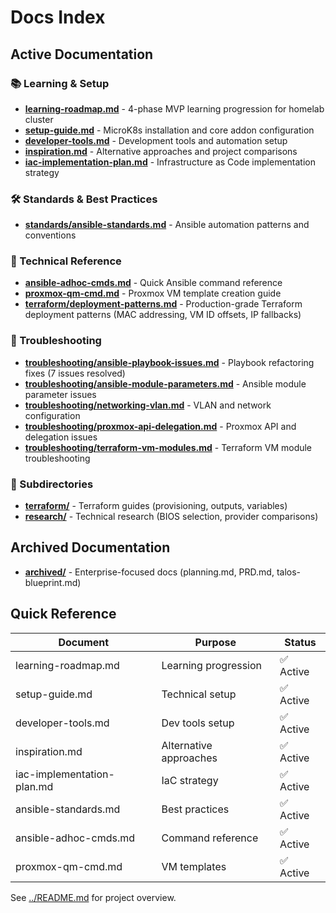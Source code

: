 # Docs Index

## Active Documentation

### 📚 Learning & Setup

- **[learning-roadmap.md](learning-roadmap.md)** - 4-phase MVP learning progression for homelab cluster
- **[setup-guide.md](setup-guide.md)** - MicroK8s installation and core addon configuration
- **[developer-tools.md](developer-tools.md)** - Development tools and automation setup
- **[inspiration.md](inspiration.md)** - Alternative approaches and project comparisons
- **[iac-implementation-plan.md](iac-implementation-plan.md)** - Infrastructure as Code implementation strategy

### 🛠️ Standards & Best Practices

- **[standards/ansible-standards.md](standards/ansible-standards.md)** - Ansible automation patterns and conventions

### 🔧 Technical Reference

- **[ansible-adhoc-cmds.md](ansible-adhoc-cmds.md)** - Quick Ansible command reference
- **[proxmox-qm-cmd.md](proxmox-qm-cmd.md)** - Proxmox VM template creation guide
- **[terraform/deployment-patterns.md](terraform/deployment-patterns.md)** - Production-grade Terraform deployment patterns (MAC addressing, VM ID offsets, IP fallbacks)

### 🐛 Troubleshooting

- **[troubleshooting/ansible-playbook-issues.md](troubleshooting/ansible-playbook-issues.md)** - Playbook refactoring fixes (7 issues resolved)
- **[troubleshooting/ansible-module-parameters.md](troubleshooting/ansible-module-parameters.md)** - Ansible module parameter issues
- **[troubleshooting/networking-vlan.md](troubleshooting/networking-vlan.md)** - VLAN and network configuration
- **[troubleshooting/proxmox-api-delegation.md](troubleshooting/proxmox-api-delegation.md)** - Proxmox API and delegation issues
- **[troubleshooting/terraform-vm-modules.md](troubleshooting/terraform-vm-modules.md)** - Terraform VM module troubleshooting

### 📁 Subdirectories

- **[terraform/](terraform/)** - Terraform guides (provisioning, outputs, variables)
- **[research/](research/)** - Technical research (BIOS selection, provider comparisons)

## Archived Documentation

- **[archived/](archived/)** - Enterprise-focused docs (planning.md, PRD.md, talos-blueprint.md)

## Quick Reference

| Document                   | Purpose                | Status    |
| -------------------------- | ---------------------- | --------- |
| learning-roadmap.md        | Learning progression   | ✅ Active |
| setup-guide.md             | Technical setup        | ✅ Active |
| developer-tools.md         | Dev tools setup        | ✅ Active |
| inspiration.md             | Alternative approaches | ✅ Active |
| iac-implementation-plan.md | IaC strategy           | ✅ Active |
| ansible-standards.md       | Best practices         | ✅ Active |
| ansible-adhoc-cmds.md      | Command reference      | ✅ Active |
| proxmox-qm-cmd.md          | VM templates           | ✅ Active |

See [../README.md](../README.md) for project overview.
